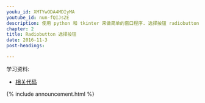 ```yaml
---
youku_id: XMTYwODA4MDIyMA
youtube_id: nun-fQIJsZE
description: 使用 python 和 tkinter 来做简单的窗口程序. 选择按钮 radiobutton 练习.
chapter: 2
title: Radiobutton 选择按钮
date: 2016-11-3
post-headings:

---
```


学习资料:
  * [相关代码](https://github.com/MorvanZhou/tutorials/blob/master/tkinterTUT/tk5_radiobutton.py)

{% include announcement.html %}


